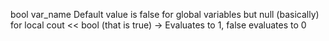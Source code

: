 bool var_name
Default value is false for global variables but null (basically) for local
cout << bool (that is true) -> Evaluates to 1, false evaluates to 0